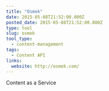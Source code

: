 ```yaml
---
title: "Osmek"
date: 2015-05-08T21:52:00.000Z
posted_date: 2015-05-08T21:52:00.000Z
type: tool
slug: osmek
tool_type: 
  - content-management
tags:
  - Content API
links:
  website: http://osmek.com/
---
```

Content as a Service




